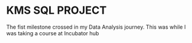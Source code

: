 # KMS SQL PROJECT
The fist milestone crossed in my Data Analysis journey. This was while I was taking a course at Incubator hub

